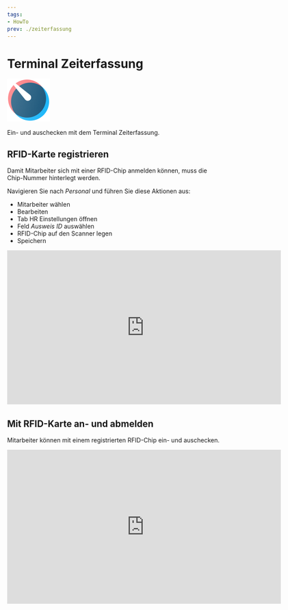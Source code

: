 ```yaml
---
tags:
- HowTo
prev: ./zeiterfassung
---
```

# Terminal Zeiterfassung
![icons_odoo_hr_timesheet](assets/icons_odoo_hr_timesheet.png)

Ein- und auschecken mit dem Terminal Zeiterfassung.

## RFID-Karte registrieren

Damit Mitarbeiter sich mit einer RFID-Chip anmelden können, muss die Chip-Nummer hinterlegt werden.

Navigieren Sie nach *Personal* und führen Sie diese Aktionen aus:
* Mitarbeiter wählen
* Bearbeiten
* Tab HR Einstellungen öffnen
* Feld *Ausweis ID* auswählen
* RFID-Chip auf den Scanner legen
* Speichern

<iframe title="vimeo-player" src="https://player.vimeo.com/video/727928057?h=8278678305" width="640" height="360" frameborder="0" allowfullscreen></iframe>

## Mit RFID-Karte an- und abmelden

Mitarbeiter können mit einem registrierten RFID-Chip ein- und auschecken.

<iframe title="vimeo-player" src="https://player.vimeo.com/video/727928034?h=e73bd9eb0f" width="640" height="360" frameborder="0" allowfullscreen></iframe>